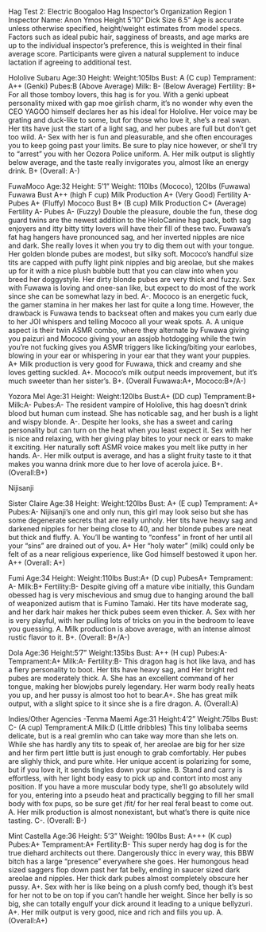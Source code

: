 Hag Test 2: Electric Boogaloo 
Hag Inspector’s Organization Region 1 Inspector Name: Anon Ymos Height 5’10” Dick Size 6.5”
Age is accurate unless otherwise specified, height/weight estimates from model specs.  Factors such as ideal pubic hair, sagginess of breasts, and age marks are up to the individual inspector’s preference, this is weighted in their final average score. Participants were given a natural supplement to induce lactation if agreeing to additional test.

Hololive
Subaru Age:30 Height: Weight:105lbs
Bust: A (C cup) Temprament: A++ (Genki)
Pubes:B (Above Average) Milk: B- (Below Average) Fertility: B+ 
For all those tomboy lovers, this hag is for you. With a genki upbeat personality mixed with gap moe girlish charm, it’s no wonder why even the CEO YAGOO himself declares her as his ideal for Hololive. Her voice may be grating and duck-like to some, but for those who love it, she’s a real swan. Her tits have just the start of a light sag, and her pubes are full but don’t get too wild. A- Sex with her is fun and pleasurable, and she often encourages you to keep going past your limits. Be sure to play nice however, or she’ll try to “arrest” you with her Oozora Police uniform. A. Her milk output is slightly below average, and the taste really invigorates you, almost like an energy drink. B+ (Overall: A-)

FuwaMoco Age:32 Height: 5’1” Weight: 110lbs (Mococo), 120lbs (Fuwawa)
Fuwawa Bust A++ (high F cup) Milk Production A+ (Very Good) Fertility A- Pubes A+ (Fluffy)
Mococo  Bust B+ (B cup) Milk Production C+ (Average) Fertility A- Pubes A- (Fuzzy)
Double the pleasure, double the fun, these dog guard twins are the newest addition to the HoloCanine hag pack, both sag enjoyers and itty bitty titty lovers will have their fill of these two. Fuwawa’s fat hag hangers have pronounced sag, and her inverted nipples are nice and dark. She really loves it when you try to dig them out with your tongue. Her golden blonde pubes are modest, but silky soft. Mococo’s handful size tits are capped with puffy light pink nipples and big areolae, but she makes up for it with a nice plush bubble butt that you can claw into when you breed her doggystyle. Her dirty blonde pubes are very thick and fuzzy. Sex with Fuwawa is loving and onee-san like, but expect to do most of the work since she can be somewhat lazy in bed. A-. Mococo is an energetic fuck, the gamer stamina in her makes her last for quite a long time. However, the drawback is Fuwawa tends to backseat often and makes you cum early due to her JOI whispers and telling Mococo all your weak spots. A. A unique aspect is their twin ASMR combo, where they alternate by Fuwawa giving you paizuri and Mococo giving your an assjob hotdogging while the twin you’re not fucking gives you ASMR triggers like licking/biting your earlobes, blowing in your ear or whispering in your ear that they want your puppies. A+ Milk production is very good for Fuwawa, thick and creamy and she loves getting suckled. A+. Mococo’s milk output needs improvement, but it’s much sweeter than her sister’s. B+. (Overall Fuwawa:A+, Mococo:B+/A-) 

Yozora Mel Age:31 Height: Weight:120lbs
Bust:A+ (DD cup) Temprament:B+ Milk:A- Pubes:A- 
The resident vampire of Hololive, this hag doesn’t drink blood but human cum instead. 
She has noticable sag, and her bush is a light and wispy blonde. A-. 
Despite her looks, she has a sweet and caring personality but can turn on the heat when you least expect it. Sex with her is nice and relaxing, with her giving play bites to your neck or ears to make it exciting. Her naturally soft ASMR voice makes you melt like putty in her hands. A-. Her milk output is average, and has a slight fruity taste to it that makes you wanna drink more due to her love of acerola juice. B+. (Overall:B+)

Nijisanji

Sister Claire Age:38 Height: Weight:120lbs
Bust: A+ (E cup) Temprament: A+ Pubes:A-
Nijisanji’s one and only nun, this girl may look seiso but she has some degenerate secrets that are really unholy. Her tits have heavy sag and darkened nipples for her being close to 40, and her blonde pubes are neat but thick and fluffy. A. You’ll be wanting to “confess” in front of her until all your “sins” are drained out of you. A+ Her “holy water” (milk) could only be felt of as a near religious experience, like God himself bestowed it upon her. A++ 
(Overall: A+)
	
	

Fumi Age:34 Height: Weight:110lbs
Bust:A+ (D cup) PubesA+ Temprament: A- Milk:B+ Fertility:B-
Despite giving off a mature vibe initially, this Gundam obessed hag is very mischevious and smug due to hanging around the ball of weaponized autism that is Fumino Tamaki. Her tits have moderate sag, and her dark hair makes her thick pubes seem even thicker. A. Sex with her is very playful, with her pulling lots of tricks on you in the bedroom to leave you guessing. A. Milk production is above average, with an intense almost rustic flavor to it. B+. (Overall: B+/A-)

Dola Age:36 Height:5’7” Weight:135lbs
Bust: A++ (H cup) Pubes:A- Temprament:A+ Milk:A- Fertility:B-
This dragon hag is hot like lava, and has a fiery personality to boot. Her tits have heavy sag, and Her bright red pubes are moderately thick. A. She has an excellent command of her tongue, making her blowjobs purely legendary. Her warm body really heats you up, and her pussy is almost too hot to bear.A+. She has great milk output, with a slight spice to it since she is a fire dragon. A. (Overall:A) 

Indies/Other Agencies
-Tenma Maemi Age:31 Height:4’2” Weight:75lbs
Bust: C- (A cup) Temprament:A Milk:D (Little dribbles)
This tiny lolibaba seems delicate, but is a real gremlin who can take way more than she lets on. While she has hardly any tits to speak of, her areolae are big for her size and her firm pert little butt is just enough to grab comfortably. Her pubes are slighly thick, and pure white. Her unique accent is polarizing for some, but if you love it, it sends tingles down your spine. B. Stand and carry is effortless, with her light body easy to pick up and contort into most any position.  If you have a more muscular body type, she’ll go absolutely wild for you, entering into a pseudo heat and practically begging to fill her small body with fox pups, so be sure get /fit/ for her real feral beast to come out. A. Her milk production is almost nonexistant, but what’s there is quite nice tasting. C-. (Overall: B-) 

Mint Castella Age:36 Height: 5’3” Weight: 190lbs 
Bust: A+++ (K cup) Pubes:A+ Temprament:A+ Fertility:B-
This super nerdy hag dog is for the true diehard architects out there. Dangerously thicc in every way, this BBW bitch has a large “presence” everywhere she goes. Her humongous head sized saggers flop down past her fat belly, ending in saucer sized dark areolae and nipples. Her thick dark pubes almost completely obscure her pussy.  A+. Sex with her is like being on a plush comfy bed, though it’s best for her not to be on top if you can’t handle her weight. Since her belly is so big, she can totally engulf your dick around it leading to a unique bellyzuri. A+. Her milk output is very good, nice and rich and fiils you up. A. (Overall:A+)